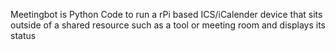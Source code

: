 Meetingbot is Python Code to run a rPi based ICS/iCalender device that sits outside of a shared resource such as a tool or meeting room and displays its status

